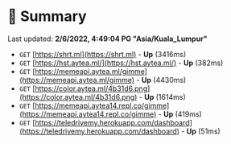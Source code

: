 # 📖 Summary
Last updated: **2/6/2022, 4:49:04 PG "Asia/Kuala_Lumpur"**

- `GET` [https://shrt.ml](https://shrt.ml) - **Up** (3416ms)
- `GET` [https://hst.aytea.ml/](https://hst.aytea.ml/) - **Up** (382ms)
- `GET` [https://memeapi.aytea.ml/gimme](https://memeapi.aytea.ml/gimme) - **Up** (4430ms)
- `GET` [https://color.aytea.ml/4b31d6.png](https://color.aytea.ml/4b31d6.png) - **Up** (1614ms)
- `GET` [https://memeapi.aytea14.repl.co/gimme](https://memeapi.aytea14.repl.co/gimme) - **Up** (419ms)
- `GET` [https://teledrivemy.herokuapp.com/dashboard](https://teledrivemy.herokuapp.com/dashboard) - **Up** (51ms)
